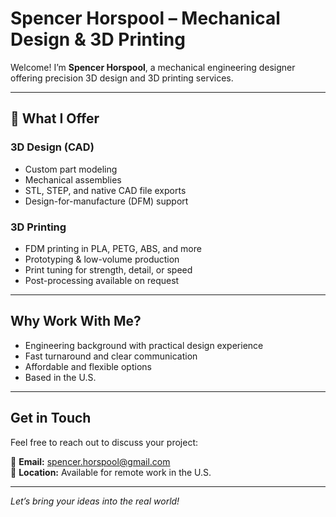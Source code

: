 # Spencer Horspool – Mechanical Design & 3D Printing

Welcome! I’m **Spencer Horspool**, a mechanical engineering designer offering precision 3D design and 3D printing services.

---

## 🔧 What I Offer

### 3D Design (CAD)
- Custom part modeling
- Mechanical assemblies
- STL, STEP, and native CAD file exports
- Design-for-manufacture (DFM) support

### 3D Printing
- FDM printing in PLA, PETG, ABS, and more
- Prototyping & low-volume production
- Print tuning for strength, detail, or speed
- Post-processing available on request

---

## Why Work With Me?

- Engineering background with practical design experience
- Fast turnaround and clear communication
- Affordable and flexible options
- Based in the U.S.

---

## Get in Touch

Feel free to reach out to discuss your project:

📧 **Email:** spencer.horspool@gmail.com  
📍 **Location:** Available for remote work in the U.S.  

---

*Let’s bring your ideas into the real world!*
